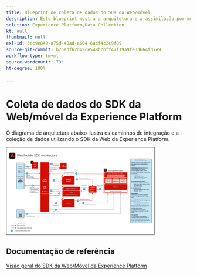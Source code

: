 ```yaml
---
title: Blueprint de coleta de dados do SDK da Web/móvel
description: Este blueprint mostra a arquitetura e a assimilação por meio do SDK da Web/móvel da Experience Platform
solution: Experience Platform,Data Collection
kt: null
thumbnail: null
exl-id: 3cc9e849-a75d-40ad-a604-6acf4c2c9f89
source-git-commit: b26edf62d49ce548bcbff47f19a9fe3d664fd7e9
workflow-type: tm+mt
source-wordcount: '73'
ht-degree: 100%

---
```


# Coleta de dados do SDK da Web/móvel da Experience Platform

O diagrama de arquitetura abaixo ilustra os caminhos de integração e a coleção de dados utilizando o SDK da Web da Experience Platform.

<img src="assets/web_sdk_flow.png" alt="Arquitetura de referência para implementação usando o SDK da Web e móvel da Experience Platform" style="width:80%; border:1px solid #4a4a4a" />

## Documentação de referência

[Visão geral do SDK da Web/Móvel da Experience Platform](https://experienceleague.adobe.com/docs/experience-platform/edge/home.html?lang=pt-BR)
